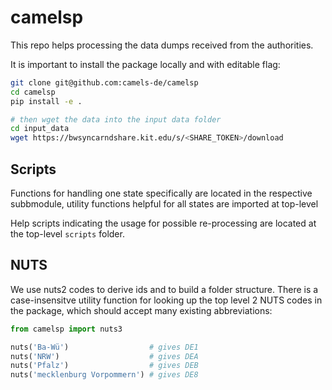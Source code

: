# camelsp

This repo helps processing the data dumps received from the authorities. 

It is important to install the package locally and with editable flag:

```bash
git clone git@github.com:camels-de/camelsp
cd camelsp
pip install -e .

# then wget the data into the input data folder
cd input_data
wget https://bwsyncarndshare.kit.edu/s/<SHARE_TOKEN>/download
```

## Scripts

Functions for handling one state specifically are located in the respective subbmodule,
utility functions helpful for all states are imported at top-level

Help scripts indicating the usage for possible re-processing are located at the top-level
`scripts` folder.

## NUTS

We use nuts2 codes to derive ids and to build a folder structure. There is a case-insensitve utility function
for looking up the top level 2 NUTS codes in the package, which should accept many existing abbreviations:

```python
from camelsp import nuts3

nuts('Ba-Wü')                  # gives DE1
nuts('NRW')                    # gives DEA
nuts('Pfalz')                  # gives DEB
nuts('mecklenburg Vorpommern') # gives DE8
```
